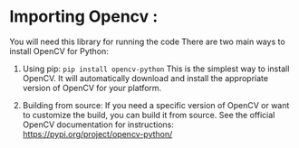 # Importing Opencv :
You will need this library for running the code There are two main ways to install OpenCV for Python:

1. Using pip:
   ``` pip install opencv-python ```
   This is the simplest way to install OpenCV. It will automatically download and install the appropriate version of OpenCV for your platform.

3. Building from source:
   If you need a specific version of OpenCV or want to customize the build, you can build it from source. See the official OpenCV documentation for instructions: https://pypi.org/project/opencv-python/

